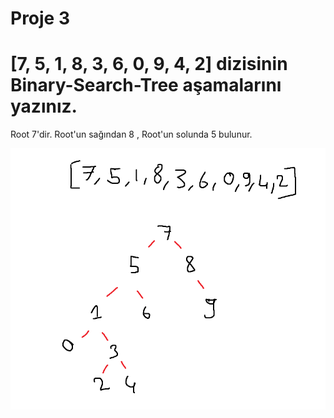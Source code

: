 # Proje 3

# [7, 5, 1, 8, 3, 6, 0, 9, 4, 2] dizisinin Binary-Search-Tree aşamalarını yazınız.

Root 7'dir. Root'un sağından 8 , Root'un solunda 5 bulunur.

 ![BinarySearchTree](img/1.png)